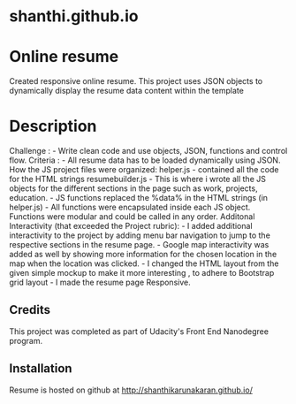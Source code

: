 # shanthi.github.io

# Online resume

Created responsive online resume. This project uses JSON objects to dynamically display the resume data content within the template

# Description
Challenge :
	- Write clean code and use objects, JSON, functions and control flow.
Criteria :
	- All resume data has to be loaded dynamically using JSON.
How the JS project files were organized:
	helper.js
		 - contained all the code for the HTML strings
	resumebuilder.js
		- This is where i wrote all the JS objects for the different sections in the page such as work, projects, education.
		- JS functions replaced the %data% in the HTML strings (in helper.js)
		- All functions were encapsulated inside each JS object. Functions were modular and could be called in any order.
Additonal Interactivity (that exceeded the Project rubric):
		- I added additional interactivity to the project by adding menu bar navigation to jump to the respective sections in the resume page.
		- Google map interactivity was added as well by showing more information for the chosen location in the map when the location was clicked.
		- I changed the HTML layout from the given simple mockup to make it more interesting , to adhere to Bootstrap grid layout
		- I made the resume page Responsive.

## Credits

This project was completed as part of Udacity's Front End Nanodegree program.

## Installation

Resume is hosted on github at http://shanthikarunakaran.github.io/

